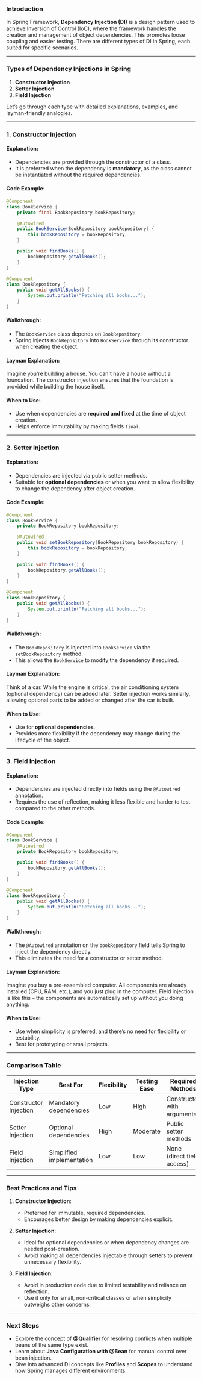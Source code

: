 ### Introduction

In Spring Framework, **Dependency Injection (DI)** is a design pattern used to achieve Inversion of Control (IoC), where the framework handles the creation and management of object dependencies. This promotes loose coupling and easier testing. There are different types of DI in Spring, each suited for specific scenarios.

---

### Types of Dependency Injections in Spring

1. **Constructor Injection**
2. **Setter Injection**
3. **Field Injection**

Let’s go through each type with detailed explanations, examples, and layman-friendly analogies.

---

### 1. Constructor Injection

#### Explanation:
- Dependencies are provided through the constructor of a class.
- It is preferred when the dependency is **mandatory**, as the class cannot be instantiated without the required dependencies.

#### Code Example:
```java
@Component
class BookService {
    private final BookRepository bookRepository;

    @Autowired
    public BookService(BookRepository bookRepository) {
        this.bookRepository = bookRepository;
    }

    public void findBooks() {
        bookRepository.getAllBooks();
    }
}

@Component
class BookRepository {
    public void getAllBooks() {
        System.out.println("Fetching all books...");
    }
}
```

#### Walkthrough:
- The `BookService` class depends on `BookRepository`.
- Spring injects `BookRepository` into `BookService` through its constructor when creating the object.

#### Layman Explanation:
Imagine you're building a house. You can't have a house without a foundation. The constructor injection ensures that the foundation is provided while building the house itself.

#### When to Use:
- Use when dependencies are **required and fixed** at the time of object creation.
- Helps enforce immutability by making fields `final`.

---

### 2. Setter Injection

#### Explanation:
- Dependencies are injected via public setter methods.
- Suitable for **optional dependencies** or when you want to allow flexibility to change the dependency after object creation.

#### Code Example:
```java
@Component
class BookService {
    private BookRepository bookRepository;

    @Autowired
    public void setBookRepository(BookRepository bookRepository) {
        this.bookRepository = bookRepository;
    }

    public void findBooks() {
        bookRepository.getAllBooks();
    }
}

@Component
class BookRepository {
    public void getAllBooks() {
        System.out.println("Fetching all books...");
    }
}
```

#### Walkthrough:
- The `BookRepository` is injected into `BookService` via the `setBookRepository` method.
- This allows the `BookService` to modify the dependency if required.

#### Layman Explanation:
Think of a car. While the engine is critical, the air conditioning system (optional dependency) can be added later. Setter injection works similarly, allowing optional parts to be added or changed after the car is built.

#### When to Use:
- Use for **optional dependencies**.
- Provides more flexibility if the dependency may change during the lifecycle of the object.

---

### 3. Field Injection

#### Explanation:
- Dependencies are injected directly into fields using the `@Autowired` annotation.
- Requires the use of reflection, making it less flexible and harder to test compared to the other methods.

#### Code Example:
```java
@Component
class BookService {
    @Autowired
    private BookRepository bookRepository;

    public void findBooks() {
        bookRepository.getAllBooks();
    }
}

@Component
class BookRepository {
    public void getAllBooks() {
        System.out.println("Fetching all books...");
    }
}
```

#### Walkthrough:
- The `@Autowired` annotation on the `bookRepository` field tells Spring to inject the dependency directly.
- This eliminates the need for a constructor or setter method.

#### Layman Explanation:
Imagine you buy a pre-assembled computer. All components are already installed (CPU, RAM, etc.), and you just plug in the computer. Field injection is like this – the components are automatically set up without you doing anything.

#### When to Use:
- Use when simplicity is preferred, and there’s no need for flexibility or testability.
- Best for prototyping or small projects.

---

### Comparison Table

| **Injection Type**   | **Best For**                       | **Flexibility**      | **Testing Ease**      | **Required Methods**       |
|-----------------------|------------------------------------|----------------------|-----------------------|----------------------------|
| Constructor Injection | Mandatory dependencies            | Low                  | High                  | Constructor with arguments |
| Setter Injection      | Optional dependencies             | High                 | Moderate              | Public setter methods      |
| Field Injection       | Simplified implementation         | Low                  | Low                   | None (direct field access) |

---

### Best Practices and Tips

1. **Constructor Injection**:
   - Preferred for immutable, required dependencies.
   - Encourages better design by making dependencies explicit.

2. **Setter Injection**:
   - Ideal for optional dependencies or when dependency changes are needed post-creation.
   - Avoid making all dependencies injectable through setters to prevent unnecessary flexibility.

3. **Field Injection**:
   - Avoid in production code due to limited testability and reliance on reflection.
   - Use it only for small, non-critical classes or when simplicity outweighs other concerns.

---

### Next Steps

- Explore the concept of **@Qualifier** for resolving conflicts when multiple beans of the same type exist.
- Learn about **Java Configuration with @Bean** for manual control over bean injection.
- Dive into advanced DI concepts like **Profiles** and **Scopes** to understand how Spring manages different environments.

